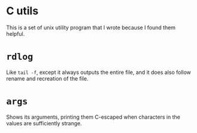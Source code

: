 # C utils

This is a set of unix utility program that I wrote because I found them helpful.

# `rdlog`

Like `tail -f`, except it always outputs the entire file, and it does also follow
rename and recreation of the file.

# `args`

Shows its arguments, printing them C-escaped when characters in the values
are sufficiently strange.
